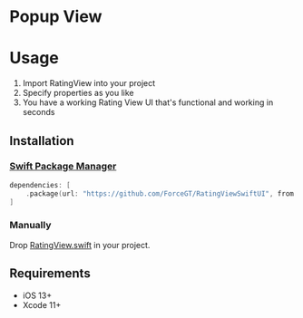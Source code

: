 <p><h1 align="left">Popup View</h1></p>


# Usage

1. Import RatingView into your project 
2. Specify properties as you like
3. You have a working Rating View UI that's functional and working in seconds

## Installation

### [Swift Package Manager](https://swift.org/package-manager/)

```swift
dependencies: [
    .package(url: "https://github.com/ForceGT/RatingViewSwiftUI", from: "1.0.0")
]
```

### Manually

Drop [RatingView.swift](https://github.com/ForceGT/RatingViewSwiftUI/blob/master/Sources/RatingView/RatingView.swift) in your project.

## Requirements

* iOS 13+
* Xcode 11+ 
